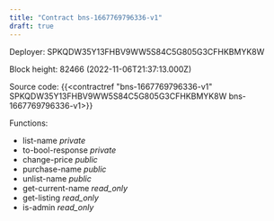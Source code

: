```yaml
---
title: "Contract bns-1667769796336-v1"
draft: true
---
```

Deployer: SPKQDW35Y13FHBV9WW5S84C5G805G3CFHKBMYK8W


 



Block height: 82466 (2022-11-06T21:37:13.000Z)

Source code: {{<contractref "bns-1667769796336-v1" SPKQDW35Y13FHBV9WW5S84C5G805G3CFHKBMYK8W bns-1667769796336-v1>}}

Functions:

* list-name _private_
* to-bool-response _private_
* change-price _public_
* purchase-name _public_
* unlist-name _public_
* get-current-name _read_only_
* get-listing _read_only_
* is-admin _read_only_
